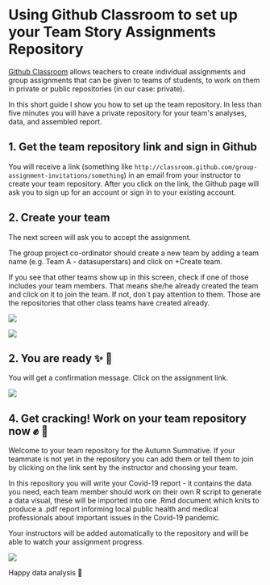 # Using Github Classroom to set up your Team Story Assignments Repository

[Github Classroom](https://classroom.github.com/classrooms) allows teachers to create individual assignments and group assignments that can be given to teams of students, to work on them in private or public repositories (in our case: private).

In this short guide I show you how to set up the team repository. In less than five minutes you will have a private repository for your team's analyses, data, and assembled report.

## 1. Get the team repository link and sign in Github

You will receive a link (something like `http://classroom.github.com/group-assignment-invitations/something`) in an email from your instructor to create your team repository. After you click on the link, the Github page will ask you to sign up for an account or sign in to your existing account.


## 2. Create your team

The next screen will ask you to accept the assignment.

The group project co-ordinator should create a new team by adding a team name (e.g. Team A - datasuperstars) and click on +Create team.

If you see that other teams show up in this screen, check if one of those includes your team members. That means she/he already created the team and click on it to join the team. If not, don´t pay attention to them. Those are the repositories that other class teams have created already.

![][1]

[1]: teams.png

![][2]

[2]: accepted.png



## 2. You are ready  :sparkles:  :muscle:

You will get a confirmation message. Click on the assignment link.

![][3]

[3]: waiting.png

## 4. Get cracking! Work on your team repository now  :fist: :pencil:

Welcome to your team repository for the Autumn Summative. If your teammate is not yet in the repository you can add them or tell them to join by clicking on the link sent by the instructor and choosing your team.


In this repository you will write your Covid-19 report - it contains the data you need, each team member should work on their own R script to generate a data visual, these will be imported into one .Rmd document which knits to produce a .pdf report informing local public health and medical professionals about important issues in the Covid-19 pandemic.

Your instructors will be added automatically to the repository and will be able to watch your assignment progress.

![][4]

[4]: ready.png

Happy data analysis  :mag_right:
